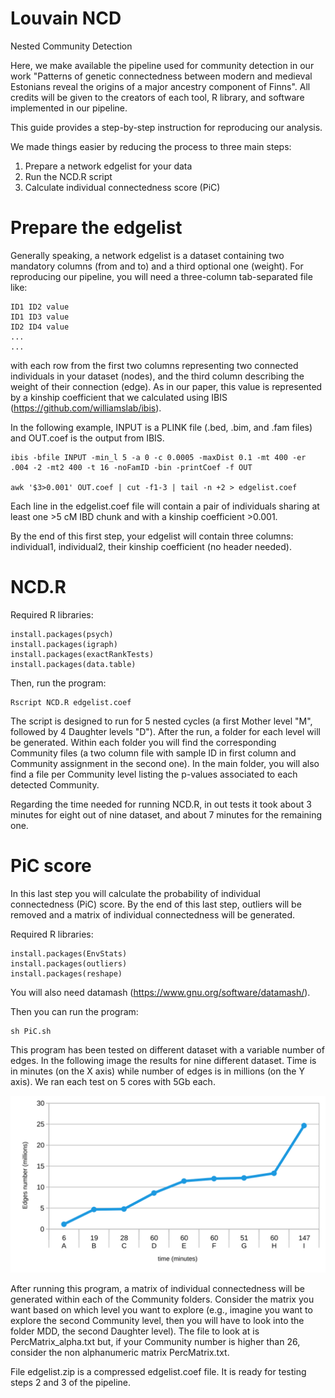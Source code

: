 # Louvain NCD
Nested Community Detection

Here, we make available the pipeline used for community detection in our work "Patterns of genetic connectedness between modern and medieval Estonians reveal the origins of a major ancestry component of Finns". All credits will be given to the creators of each tool, R library, and software implemented in our pipeline.

This guide provides a step-by-step instruction for reproducing our analysis.

We made things easier by reducing the process to three main steps:

1. Prepare a network edgelist for your data
2. Run the NCD.R script
3. Calculate individual connectedness score (PiC)

# Prepare the edgelist

Generally speaking, a network edgelist is a dataset containing two mandatory columns (from and to) and a third optional one (weight). For reproducing our pipeline, you will need a three-column tab-separated file like: 

```
ID1 ID2 value
ID1 ID3 value
ID2 ID4 value
...
...
```

with each row from the first two columns representing two connected individuals in your dataset (nodes), and the third column describing the weight of their connection (edge). As in our paper, this value is represented by a kinship coefficient that we calculated using IBIS (https://github.com/williamslab/ibis).

In the following example, INPUT is a PLINK file (.bed, .bim, and .fam files) and OUT.coef is the output from IBIS.

```
ibis -bfile INPUT -min_l 5 -a 0 -c 0.0005 -maxDist 0.1 -mt 400 -er .004 -2 -mt2 400 -t 16 -noFamID -bin -printCoef -f OUT

awk '$3>0.001' OUT.coef | cut -f1-3 | tail -n +2 > edgelist.coef

```
Each line in the edgelist.coef file will contain a pair of individuals sharing at least one >5 cM IBD chunk and with a kinship coefficient >0.001.

By the end of this first step, your edgelist will contain three columns: individual1, individual2, their kinship coefficient (no header needed).

# NCD.R 

Required R libraries:

```
install.packages(psych)
install.packages(igraph)
install.packages(exactRankTests)
install.packages(data.table)
```
Then, run the program:
```
Rscript NCD.R edgelist.coef
```
The script is designed to run for 5 nested cycles (a first Mother level "M", followed by 4 Daughter levels "D"). After the run, a folder for each level will be generated. Within each folder you will find the corresponding Community files (a two column file with sample ID in first column and Community assignment in the second one). In the main folder, you will also find a file per Community level listing the p-values associated to each detected Community.

Regarding the time needed for running NCD.R, in out tests it took about 3 minutes for eight out of nine dataset, and about 7 minutes for the remaining one.
# PiC score
In this last step you will calculate the probability of individual connectedness (PiC) score. By the end of this last step, outliers will be removed and a matrix of individual connectedness will be generated. 

Required R libraries:
```
install.packages(EnvStats)
install.packages(outliers)
install.packages(reshape)
```
You will also need datamash (https://www.gnu.org/software/datamash/).

Then you can run the program:
```
sh PiC.sh
```
This program has been tested on different dataset with a variable number of edges. In the following image the results for nine different dataset. Time is in minutes (on the X axis) while number of edges is in millions (on the Y axis). We ran each test on 5 cores with 5Gb each.

![alt text](https://github.com/SABiagini/Louvain/blob/main/PiC_test.svg)

After running this program, a matrix of individual connectedness will be generated within each of the Community folders. Consider the matrix you want based on which level you want to explore (e.g., imagine you want to explore the second Community level, then you will have to look into the folder MDD, the second Daughter level). The file to look at is PercMatrix_alpha.txt but, if your Community number is higher than 26, consider the non alphanumeric matrix PercMatrix.txt. 

File edgelist.zip is a compressed edgelist.coef file. It is ready for testing steps 2 and 3 of the pipeline.
